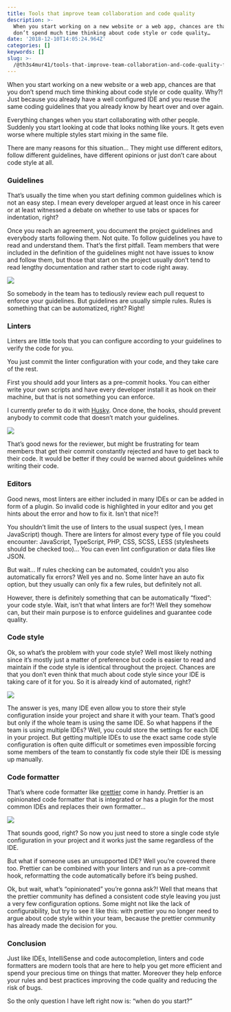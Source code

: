 ```yaml
---
title: Tools that improve team collaboration and code quality
description: >-
  When you start working on a new website or a web app, chances are that you
  don’t spend much time thinking about code style or code quality…
date: '2018-12-10T14:05:24.964Z'
categories: []
keywords: []
slug: >-
  /@th3s4mur41/tools-that-improve-team-collaboration-and-code-quality-fad9394c9ec6
---
```


When you start working on a new website or a web app, chances are that you don’t spend much time thinking about code style or code quality. Why?! Just because you already have a well configured IDE and you reuse the same coding guidelines that you already know by heart over and over again.

Everything changes when you start collaborating with other people. Suddenly you start looking at code that looks nothing like yours. It gets even worse where multiple styles start mixing in the same file.

There are many reasons for this situation… They might use different editors, follow different guidelines, have different opinions or just don’t care about code style at all.

### Guidelines

That’s usually the time when you start defining common guidelines which is not an easy step. I mean every developer argued at least once in his career or at least witnessed a debate on whether to use tabs or spaces for indentation, right?

Once you reach an agreement, you document the project guidelines and everybody starts following them. Not quite. To follow guidelines you have to read and understand them. That’s the first pitfall. Team members that were included in the definition of the guidelines might not have issues to know and follow them, but those that start on the project usually don’t tend to read lengthy documentation and rather start to code right away.

![](C:\src\test\medium-export\posts\md_1712848580652\img\1__mYpT__zEU1zF8WDvB__OlHuw.jpeg)

So somebody in the team has to tediously review each pull request to enforce your guidelines. But guidelines are usually simple rules. Rules is something that can be automatized, right? Right!

### Linters

Linters are little tools that you can configure according to your guidelines to verify the code for you.

You just commit the linter configuration with your code, and they take care of the rest.

First you should add your linters as a pre-commit hooks. You can either write your own scripts and have every developer install it as hook on their machine, but that is not something you can enforce.

I currently prefer to do it with [Husky](https://www.npmjs.com/package/husky). Once done, the hooks, should prevent anybody to commit code that doesn’t match your guidelines.

![](C:\src\test\medium-export\posts\md_1712848580652\img\1__itzWrI7N3JyKl2bHemxGqg.png)

That’s good news for the reviewer, but might be frustrating for team members that get their commit constantly rejected and have to get back to their code. It would be better if they could be warned about guidelines while writing their code.

### Editors

Good news, most linters are either included in many IDEs or can be added in form of a plugin. So invalid code is highlighted in your editor and you get hints about the error and how to fix it. Isn’t that nice?!

You shouldn’t limit the use of linters to the usual suspect (yes, I mean JavaScript) though. There are linters for almost every type of file you could encounter: JavaScript, TypeScript, PHP, CSS, SCSS, LESS (stylesheets should be checked too)… You can even lint configuration or data files like JSON.

But wait… If rules checking can be automated, couldn’t you also automatically fix errors? Well yes and no. Some linter have an auto fix option, but they usually can only fix a few rules, but definitely not all.

However, there is definitely something that can be automatically “fixed”: your code style. Wait, isn’t that what linters are for?! Well they somehow can, but their main purpose is to enforce guidelines and guarantee code quality.

### Code style

Ok, so what’s the problem with your code style? Well most likely nothing since it’s mostly just a matter of preference but code is easier to read and maintain if the code style is identical throughout the project. Chances are that you don’t even think that much about code style since your IDE is taking care of it for you. So it is already kind of automated, right?

![](C:\src\test\medium-export\posts\md_1712848580652\img\1__vxyWmPd8tZhmuGhnZP0__zg.jpeg)

The answer is yes, many IDE even allow you to store their style configuration inside your project and share it with your team. That’s good but only if the whole team is using the same IDE. So what happens if the team is using multiple IDEs? Well, you could store the settings for each IDE in your project. But getting multiple IDEs to use the exact same code style configuration is often quite difficult or sometimes even impossible forcing some members of the team to constantly fix code style their IDE is messing up manually.

### Code formatter

That’s where code formatter like [prettier](https://prettier.io/) come in handy. Prettier is an opinionated code formatter that is integrated or has a plugin for the most common IDEs and replaces their own formatter…

![](C:\src\test\medium-export\posts\md_1712848580652\img\1__XajY__8awwlbpDmg9LnBH7A.jpeg)

That sounds good, right? So now you just need to store a single code style configuration in your project and it works just the same regardless of the IDE.

But what if someone uses an unsupported IDE? Well you’re covered there too. Prettier can be combined with your linters and run as a pre-commit hook, reformatting the code automatically before it’s being pushed.

Ok, but wait, what’s “opinionated” you’re gonna ask?! Well that means that the prettier community has defined a consistent code style leaving you just a very few configuration options. Some might not like the lack of configurability, but try to see it like this: with prettier you no longer need to argue about code style within your team, because the prettier community has already made the decision for you.

### Conclusion

Just like IDEs, IntelliSense and code autocompletion, linters and code formatters are modern tools that are here to help you get more efficient and spend your precious time on things that matter. Moreover they help enforce your rules and best practices improving the code quality and reducing the risk of bugs.

So the only question I have left right now is: “when do you start?”
